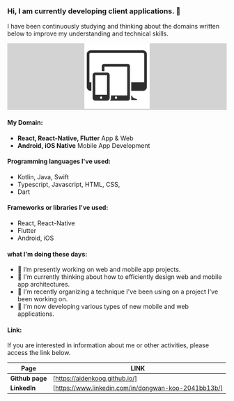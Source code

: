 ### Hi, I am currently developing client applications. 👋


I have been continuously studying and thinking about the domains written below to improve my understanding and technical skills.
<p align="center" style="background-color: #d3d3d3">
  <img src="main_logo.png" width="150" height="150" alt="accessibility text">
</p>


#### My Domain:

  - **React, React-Native, Flutter** App & Web
  - **Android, iOS Native** Mobile App Development


#### Programming languages I've used:

  - Kotlin, Java, Swift
  - Typescript, Javascript, HTML, CSS, 
  - Dart


#### Frameworks or libraries I've used:

  - React, React-Native
  - Flutter
  - Android, iOS


#### what I'm doing these days:

- 🔭 I’m presently working on web and mobile app projects.
- 🌱 I'm currently thinking about how to efficiently design web and mobile app architectures.
- 🔭 I'm recently organizing a technique I've been using on a project I've been working on.
- 🌱 I'm now developing various types of new mobile and web applications.


#### Link:

If you are interested in information about me or other activities, please access the link below.

| **Page**      | **LINK**                                     |
| ----------- | ---------------------------------------- |
| **Github page** | [https://aidenkoog.github.io/] |
| **LinkedIn** | [https://www.linkedin.com/in/dongwan-koo-2041bb13b/] |
